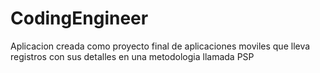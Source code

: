 # CodingEngineer
Aplicacion creada como proyecto final de aplicaciones moviles que lleva registros con sus detalles en una metodologia llamada PSP
